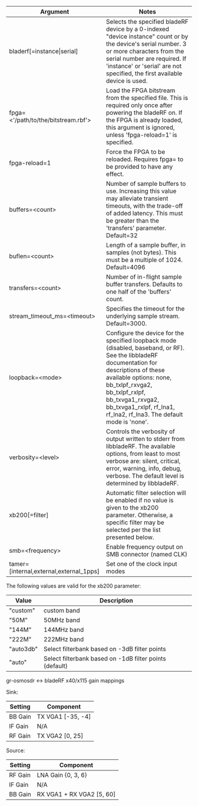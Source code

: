 

| Argument | Notes |
| -------- | ----- |
| bladerf[=instance\|serial] | Selects the specified bladeRF device by a 0-indexed "device instance" count or by the device's serial number. 3 or more characters from the serial number are required. If 'instance' or 'serial' are not specified, the first available device is used. |
| fpga=\<'/path/to/the/bitstream.rbf'\> | Load the FPGA bitstream from the specified file. This is required only once after powering the bladeRF on. If the FPGA is already loaded, this argument is ignored, unless 'fpga-reload=1' is specified. |
| fpga-reload=1 | Force the FPGA to be reloaded. Requires fpga=<bitrstream> to be provided to have any effect. |
| buffers=\<count\> | Number of sample buffers to use. Increasing this value may alleviate transient timeouts, with the trade-off of added latency. This must be greater than the 'transfers' parameter. Default=32 |
| buflen=\<count\> | Length of a sample buffer, in samples (not bytes). This must be a multiple of 1024. Default=4096 |
| transfers=\<count\> | Number of in-flight sample buffer transfers. Defaults to one half of the 'buffers' count. |
| stream_timeout_ms=\<timeout\> | Specifies the timeout for the underlying sample stream. Default=3000. |
| loopback=\<mode\> | Configure the device for the specified loopback mode (disabled, baseband, or RF). See the libbladeRF documentation for descriptions of these available options: none, bb_txlpf_rxvga2, bb_txlpf_rxlpf, bb_txvga1_rxvga2, bb_txvga1_rxlpf, rf_lna1, rf_lna2, rf_lna3. The default mode is 'none'. |
| verbosity=\<level\> | Controls the verbosity of output written to stderr from libbladeRF. The available options, from least to most verbose are: silent, critical, error, warning, info, debug, verbose. The default level is determined by libbladeRF. |
| xb200[=filter] | Automatic filter selection will be enabled if no value is given to the xb200 parameter. Otherwise, a specific filter may be selected per the list presented below. |
| smb=\<frequency\> | Enable frequency output on SMB connector (named CLK) |
| tamer=[internal,external,external_1pps] | Set one of the clock input modes |

The following values are valid for the xb200 parameter:

| Value     | Description |
|-----------|-------------|
| "custom"  | custom band |
| "50M"     |  50MHz band |
| "144M"    | 144MHz band |
| "222M"    | 222MHz band |
| "auto3db" | Select filterbank based on -3dB filter points |
| "auto"    | Select filterbank based on -1dB filter points (default) |

gr-osmosdr <-> bladeRF x40/x115 gain mappings

Sink:

| Setting | Component |
|---------|-----------|
| BB Gain | TX VGA1 [-35, -4] |
| IF Gain | N/A |
| RF Gain | TX VGA2 [0, 25] |

Source:

| Setting | Component |
|---------|-----------|
| RF Gain | LNA Gain {0, 3, 6} |
| IF Gain | N/A |
| BB Gain | RX VGA1 + RX VGA2 [5, 60] |